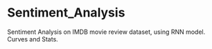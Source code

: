 # Sentiment_Analysis
Sentiment Analysis on IMDB movie review dataset, using RNN model. Curves and Stats. 
